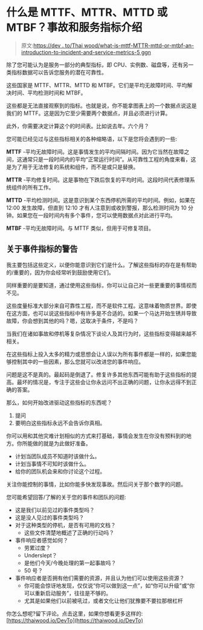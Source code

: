 # 什么是 MTTF、MTTR、MTTD 或 MTBF？事故和服务指标介绍

> 原文:[https://dev . to/Thai wood/what-is-mttf-MTTR-mttd-or-mtbf-an-introduction-to-incident-and-service-metrics-5 ggn](https://dev.to/thaiwood/what-is-mttf-mttr-mttd-or-mtbf-an-introduction-to-incident-and-service-metrics-5ggn)

除了您可能认为是服务一部分的典型指标，即 CPU、实例数、磁盘等，还有另一类指标数据可以告诉您服务的潜在可靠性。

这些国家是 MTTF、MTTR、MTTD 和 MTBF。它们是平均无故障时间、平均解决时间、平均检测时间和 MTBF。

这些都是无法直接观察到的指标。也就是说，你不能拿图表上的一个数据点说这是我们的 MTTF。这是因为它至少需要两个数据点，并且必须进行计算。

此外，你需要决定计算这个的时间表。比如说去年。六个月？

您可能已经见过与这些指标相关的各种缩略语，以下是您将会遇到的一些:

**MTTF** -平均无故障时间。这是事情发生的平均间隔时间。因为它当然在故障之间，这通常只是一段时间内的平均“正常运行时间”。从可靠性工程的角度来看，这是为了用于无法修复的系统和组件，而不是或只是替换。

**MTTR** -平均修复时间。这是事物在下跌后恢复的平均时间。这段时间代表修理系统组件的所有工作。

**MTTD** -平均检测时间。这是意识到某个东西停机所需的平均时间。例如，如果在 12:00 发生故障，但直到 12:10 才有人注意到或收到警报，那么检测时间为 10 分钟。如果您在一段时间内有多个事件，您可以使用数据点对此进行平均。

**MTBF** -平均无故障时间。与 MTTF 类似，但用于可修复项目。

## [](#a-warning-about-incident-metrics)关于事件指标的警告

我主要包括这些定义，以便你能意识到它们是什么。了解这些指标的存在是有帮助的/重要的，因为你会经常听到鼓励使用它们。

同样重要的是要知道，通过使用这些指标，你可以让自己对一些更重要的事情视而不见。

这些度量标准大部分来自可靠性工程，而不是软件工程。这意味着物质世界。即使在这方面，也可以说这些指标中有许多是不合适的。如果一个马达开始生锈并导致故障，你会想到其他的吗？嗯，这取决于条件，不是吗？

当我们在诸如事故和停机等复杂情况下谈论人及其行为时，这些指标变得越来越不相关。

在这些指标上投入太多的精力或思想会让人误以为所有事件都是一样的，如果您能够控制其中的一些因素，那么您就可以改进您的事件响应。

问题是这不是真的。最起码是倒退了。修复许多其他东西可能有助于这些指标的提高。最坏的情况是，专注于这些会让你永远问不出正确的问题，让你永远得不到正确的答案。

那么，如何开始改进驱动这些指标的东西呢？

1.  提问
2.  要明白这些指标永远不会告诉你真相。

你可以用和其他灾难计划相似的方式来打基础，事情会发生在你没有预料到的地方。你所能做的就是为此做好准备。

*   计划当团队成员不知道时该做什么。
*   计划当事情不可知时该做什么。
*   给你的团队机会来和你讨论这个过程。

关注你能控制的事情，比如你能多快发现事故。然后问关于那个数字的问题。

您可能希望回答/了解的关于您的事件和团队的问题:

*   这是我们以前见过的事件类型吗？
*   这是没人见过的事件类型吗？
*   对于这种类型的停机，是否有可用的文档？
    *   这些文件清楚地概述了正确的行动吗？
*   事件响应者感觉如何？
    *   劳累过度？
    *   Underslept？
    *   是他们今天/今晚处理的第一起事故吗？
    *   50 号？
*   事件响应者是否拥有他们需要的资源，并且认为他们可以使用这些资源？
    *   你可能会惊讶地发现，仅仅说“你可以做到这一点”，如“你可以升级”或“你可以重新启动服务”，往往是不够的。
    *   尤其是如果他们以前被吼过，或者文化让他们犹豫要不要拉那根杠杆

你怎么想呢?留下评论。点击这里，如果你想看更多这样的:[https://thaiwood.io/DevTo](https://thaiwood.io/DevTo)